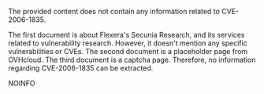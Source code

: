The provided content does not contain any information related to CVE-2006-1835.

The first document is about Flexera's Secunia Research, and its services related to vulnerability research. However, it doesn't mention any specific vulnerabilities or CVEs. The second document is a placeholder page from OVHcloud. The third document is a captcha page. Therefore, no information regarding CVE-2006-1835 can be extracted.

NOINFO